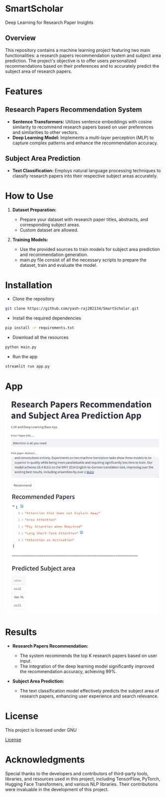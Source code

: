 # SmartScholar
Deep Learning for Research Paper Insights

## Overview
This repository contains a machine learning project featuring two main functionalities: a research papers recommendation system and subject area prediction. The project's objective is to offer users personalized recommendations based on their preferences and to accurately predict the subject area of research papers.

# Features

## Research Papers Recommendation System
- **Sentence Transformers:** Utilizes sentence embeddings with cosine similarity to recommend research papers based on user preferences and similarities to other vectors.
- **Deep Learning Model:** Implements a multi-layer perceptron (MLP) to capture complex patterns and enhance the recommendation accuracy.

## Subject Area Prediction
- **Text Classification:** Employs natural language processing techniques to classify research papers into their respective subject areas accurately.

# How to Use

1. **Dataset Preparation:**
   - Prepare your dataset with research paper titles, abstracts, and corresponding subject areas.
   - Custom dataset are allowed.

2. **Training Models:**
   - Use the provided sources to train models for subject area prediction and recommendation generation.
   - main.py file consist of all the necessary scripts to prepare the dataset, train and evaluate the model.

# Installation

- Clone the repository
```bash
git clone https://github.com/yash-raj202134/SmartScholar.git
```
- Install the required dependencies
```bash
pip install -r requirements.txt
```
- Download all the resources
```bash
python main.py
```
- Run the app
```bash
streamlit run app.py
```
# App 
![Input](screenshot_app/input.png)
![output](screenshot_app/output.png)
# Results

- **Research Papers Recommendation:**
  - The system recommends the top K research papers based on user input.
  - The integration of the deep learning model significantly improved the recommendation accuracy, achieving 99%.

- **Subject Area Prediction:**
  - The text classification model effectively predicts the subject area of research papers, enhancing user experience and search relevance.

# License

This project is licensed under GNU 

[License](LICENSE)

# Acknowledgments

Special thanks to the developers and contributors of third-party tools, libraries, and resources used in this project, including TensorFlow, PyTorch, Hugging Face Transformers, and various NLP libraries. Their contributions were invaluable in the development of this project.
